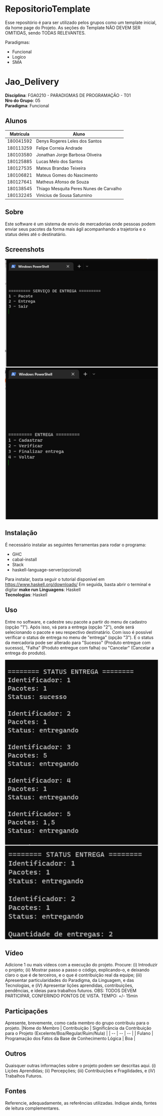 # RepositorioTemplate
Esse repositório é para ser utilizado pelos grupos como um template inicial, da home page do Projeto.
As seções do Template NÃO DEVEM SER OMITIDAS, sendo TODAS RELEVANTES.

Paradigmas:
 - Funcional
 - Logico
 - SMA

# Jao_Delivery

**Disciplina**: FGA0210 - PARADIGMAS DE PROGRAMAÇÃO - T01 <br>
**Nro do Grupo**: 05<br>
**Paradigma**: Funcional<br>

## Alunos
|Matrícula | Aluno |
| -- | -- |
| 180041592  |  Denys Rogeres Leles dos Santos |
| 180113259  |  Felipe Correia Andrade |
| 180103580  |  Jonathan Jorge Barbosa Oliveira|
| 180125885  |  Lucas Melo dos Santos |
| 180127535  |  Mateus Brandao Teixeira |
| 180106821  |  Mateus Gomes do Nascimento |
| 180127641  |  Matheus Afonso de Souza |
| 180138545  |  Thiago Mesquita Peres Nunes de Carvalho |
| 180132245  |  Vinicius de Sousa Saturnino |

## Sobre 
Este software é um sistema de envio de mercadorias onde pessoas podem enviar seus pacotes da forma mais ágil acompanhando a trajetoria e o status deles até o destinatário. 


## Screenshots
![](./img/menu1.jpeg)
![](./img/menuEntrega.jpeg)

## Instalação 
É necessário instalar as seguintes ferramentas para rodar o programa:
- GHC
- cabal-install
- Stack
- haskell-language-server(opcional)
  
Para instalar, basta seguir o tutorial disponível em https://www.haskell.org/downloads/
Em seguida, basta abrir o terminal e digitar **make run**
**Linguagens**: Haskell<br>
**Tecnologias**: Haskell<br>


## Uso 
Entre no software, e cadestre seu pacote a partir do menu de cadastro (opção "1"). Após isso, vá para a entrega (opção "2"), onde será selecionando o pacote e seu respectivo destinatário. Com isso é possível verificar o status de entrega no menu de "entrega" (opção "3"). E o status da mercadoria pode ser alterado para "Sucesso" (Produto entregue com sucesso), "Falha" (Produto entregue com falha) ou "Cancelar" (Cancelar a entrega do produto).

![](./img/status_entrega_resumo.jpeg)
![](./img/status_entrega.jpeg)


## Vídeo
Adicione 1 ou mais vídeos com a execução do projeto.
Procure: 
(i) Introduzir o projeto;
(ii) Mostrar passo a passo o código, explicando-o, e deixando claro o que é de terceiros, e o que é contribuição real da equipe;
(iii) Apresentar particularidades do Paradigma, da Linguagem, e das Tecnologias, e
(iV) Apresentar lições aprendidas, contribuições, pendências, e ideias para trabalhos futuros.
OBS: TODOS DEVEM PARTICIPAR, CONFERINDO PONTOS DE VISTA.
TEMPO: +/- 15min

## Participações
Apresente, brevemente, como cada membro do grupo contribuiu para o projeto.
|Nome do Membro | Contribuição | Significância da Contribuição para o Projeto (Excelente/Boa/Regular/Ruim/Nula) |
| -- | -- | -- |
| Fulano  |  Programação dos Fatos da Base de Conhecimento Lógica | Boa |

## Outros 
Quaisquer outras informações sobre o projeto podem ser descritas aqui.
(i) Lições Aprendidas;
(ii) Percepções;
(iii) Contribuições e Fragilidades, e
(iV) Trabalhos Futuros.

## Fontes
Referencie, adequadamente, as referências utilizadas.
Indique ainda, fontes de leitura complementares.
